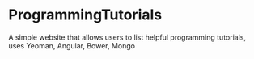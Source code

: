 # ProgrammingTutorials
A simple website that allows users to list helpful programming tutorials, uses Yeoman, Angular, Bower, Mongo
